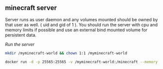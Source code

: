 ## minecraft server

Server runs as user daemon and any volumes mounted should be owned by that user as well. ( uid and gid of 1 ).  You should run the server with cpu and memory limits if possible and use an external bind mounted volume for persistent data.


*Run the server*

```bash
mkdir /myminecraft-world && chown 1:1 /myminecraft-world

docker run -d -p 25565:25565 -v /myminecraft-world:/minecraft --memory 1536m --cpuset 2 crosbymichael/minecraft
```
